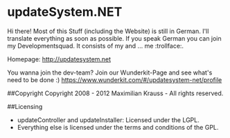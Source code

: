 updateSystem.NET
=======

Hi there! Most of this Stuff (including the Website) is still in German. I'll translate everything as soon as possible. If you speak German you can join my Developmentsquad. It consists of my and ... me :trollface:.

Homepage: http://updatesystem.net

You wanna join the dev-team? Join our Wunderkit-Page and see what's need to be done :)
https://www.wunderkit.com/#/updatesystem-net/profile

##Copyright
Copyright 2008 - 2012 Maximilian Krauss - All rights reserved.

##Licensing
* updateController and updateInstaller: Licensed under the LGPL.
* Everything else is licensed under the terms and conditions of the GPL.